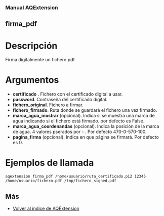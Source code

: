### Manual AQExtension

## firma_pdf

# Descripción
Firma digitalmente un fichero pdf

# Argumentos
- **certificado** . Fichero con el certificado digital a usar.
- **password**. Contraseña del certificado digital.
- **fichero_original**. Fichero a firmar.
- **fichero_firmado**. Ruta donde se guardará el fichero una vez firmado.
- **marca_agua_mostrar** (opcional). Indica si se muestra una marca de agua indicando si el fichero está firmado. por defecto es False.
- **marca_agua_coordenandas** (opcional). Indica la posición de la marca de agua. 4 valores pserados por *-* . Por defecto 470-0-570-100.
- **pagina_firma** (opcional). Indica en que página se firmará. Por defecto es 0.


# Ejemplos de llamada
```
aqextension firma_pdf /home/usuario/ruta_certificado.p12 12345 /home/usuario/fichero.pdf /tmp/fichero_signed.pdf 

```

## Más

- [Volver al índice de AQExtension](./index.md)